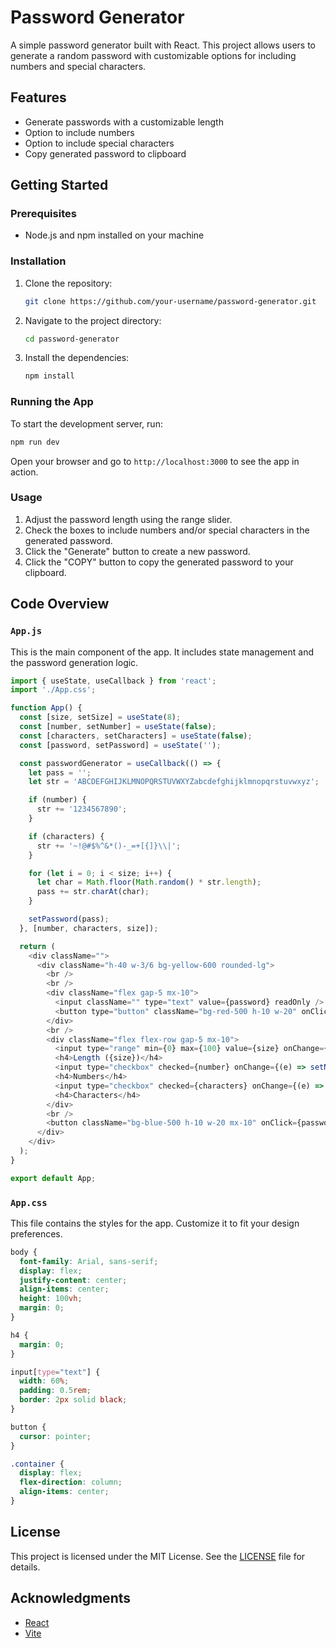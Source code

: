 
# Password Generator

A simple password generator built with React. This project allows users to generate a random password with customizable options for including numbers and special characters.

## Features

- Generate passwords with a customizable length
- Option to include numbers
- Option to include special characters
- Copy generated password to clipboard

## Getting Started

### Prerequisites

- Node.js and npm installed on your machine

### Installation

1. Clone the repository:

   ```bash
   git clone https://github.com/your-username/password-generator.git
   ```

2. Navigate to the project directory:

   ```bash
   cd password-generator
   ```

3. Install the dependencies:

   ```bash
   npm install
   ```

### Running the App

To start the development server, run:

```bash
npm run dev
```

Open your browser and go to `http://localhost:3000` to see the app in action.

### Usage

1. Adjust the password length using the range slider.
2. Check the boxes to include numbers and/or special characters in the generated password.
3. Click the "Generate" button to create a new password.
4. Click the "COPY" button to copy the generated password to your clipboard.

## Code Overview

### `App.js`

This is the main component of the app. It includes state management and the password generation logic.

```javascript
import { useState, useCallback } from 'react';
import './App.css';

function App() {
  const [size, setSize] = useState(8);
  const [number, setNumber] = useState(false);
  const [characters, setCharacters] = useState(false);
  const [password, setPassword] = useState('');

  const passwordGenerator = useCallback(() => {
    let pass = '';
    let str = 'ABCDEFGHIJKLMNOPQRSTUVWXYZabcdefghijklmnopqrstuvwxyz';

    if (number) {
      str += '1234567890';
    }

    if (characters) {
      str += '~!@#$%^&*()-_=+[{]}\\|';
    }

    for (let i = 0; i < size; i++) {
      let char = Math.floor(Math.random() * str.length);
      pass += str.charAt(char);
    }

    setPassword(pass);
  }, [number, characters, size]);

  return (
    <div className="">
      <div className="h-40 w-3/6 bg-yellow-600 rounded-lg">
        <br />
        <br />
        <div className="flex gap-5 mx-10">
          <input className="" type="text" value={password} readOnly />
          <button type="button" className="bg-red-500 h-10 w-20" onClick={() => navigator.clipboard.writeText(password)}>COPY</button>
        </div>
        <br />
        <div className="flex flex-row gap-5 mx-10">
          <input type="range" min={0} max={100} value={size} onChange={(e) => setSize(Number(e.target.value))} />
          <h4>Length ({size})</h4>
          <input type="checkbox" checked={number} onChange={(e) => setNumber(e.target.checked)} />
          <h4>Numbers</h4>
          <input type="checkbox" checked={characters} onChange={(e) => setCharacters(e.target.checked)} />
          <h4>Characters</h4>
        </div>
        <br />
        <button className="bg-blue-500 h-10 w-20 mx-10" onClick={passwordGenerator}>Generate</button>
      </div>
    </div>
  );
}

export default App;
```

### `App.css`

This file contains the styles for the app. Customize it to fit your design preferences.

```css
body {
  font-family: Arial, sans-serif;
  display: flex;
  justify-content: center;
  align-items: center;
  height: 100vh;
  margin: 0;
}

h4 {
  margin: 0;
}

input[type="text"] {
  width: 60%;
  padding: 0.5rem;
  border: 2px solid black;
}

button {
  cursor: pointer;
}

.container {
  display: flex;
  flex-direction: column;
  align-items: center;
}
```

## License

This project is licensed under the MIT License. See the [LICENSE](LICENSE) file for details.

## Acknowledgments

- [React](https://reactjs.org/)
- [Vite](https://vitejs.dev/)
```

